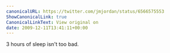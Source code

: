 ```yaml
---
canonicalURL: https://twitter.com/jmjordan/status/6566575553
ShowCanonicalLink: true
CanonicalLinkText: View original on
date: 2009-12-11T13:41:11+00:00
---
```

3 hours of sleep isn't too bad.